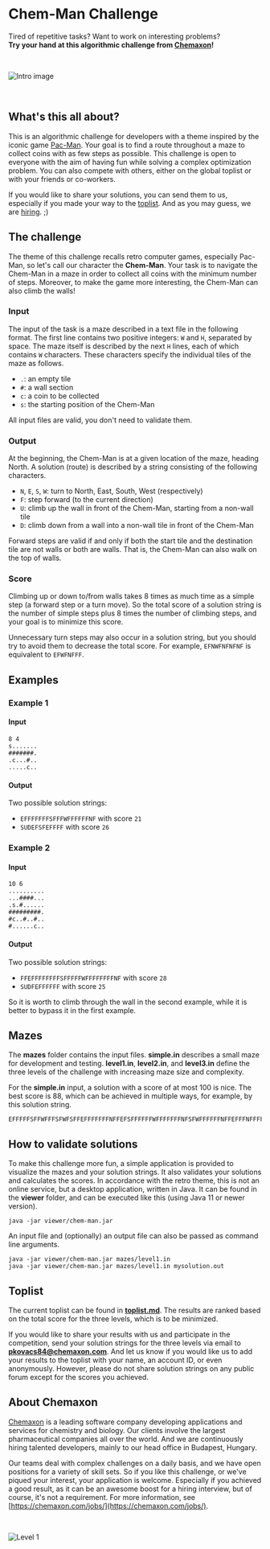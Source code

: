 # Chem-Man Challenge
Tired of repetitive tasks? Want to work on interesting problems?<br/>
**Try your hand at this algorithmic challenge from [Chemaxon](https://chemaxon.com/)!**

<br/>

![Intro image](images/intro.png)

<br/>


## What's this all about?
This is an algorithmic challenge for developers with a theme inspired by the iconic game
[Pac-Man](https://en.wikipedia.org/wiki/Pac-Man). Your goal is to find a route throughout a maze
to collect coins with as few steps as possible.
This challenge is open to everyone with the aim of having fun while solving a complex
optimization problem. You can also compete with others, either on the global toplist or with
your friends or co-workers.

If you would like to share your solutions, you can send them to us, especially if you made
your way to the [toplist](#toplist). And as you may guess, we are [hiring](#about-chemaxon). ;)

## The challenge
The theme of this challenge recalls retro computer games, especially Pac-Man, so let's call
our character the **Chem-Man**. Your task is to navigate the Chem-Man in a maze in order to
collect all coins with the minimum number of steps. Moreover, to make the game more interesting,
the Chem-Man can also climb the walls!

### Input
The input of the task is a maze described in a text file in the following format.
The first line contains two positive integers: `W` and `H`, separated by space.
The maze itself is described by the next `H` lines, each of which contains `W` characters.
These characters specify the individual tiles of the maze as follows.

* `.`: an empty tile
* `#`: a wall section
* `c`: a coin to be collected
* `s`: the starting position of the Chem-Man

All input files are valid, you don't need to validate them.

### Output
At the beginning, the Chem-Man is at a given location of the maze, heading North.
A solution (route) is described by a string consisting of the following characters.

* `N`, `E`, `S`, `W`: turn to North, East, South, West (respectively)
* `F`: step forward (to the current direction)
* `U`: climb up the wall in front of the Chem-Man, starting from a non-wall tile
* `D`: climb down from a wall into a non-wall tile in front of the Chem-Man

Forward steps are valid if and only if both the start tile and the destination tile are
not walls or both are walls. That is, the Chem-Man can also walk on the top of walls.

### Score
Climbing up or down to/from walls takes 8 times as much time as a simple step (a forward step
or a turn move). So the total score of a solution string is the number of simple steps plus
8 times the number of climbing steps, and your goal is to minimize this score.

Unnecessary turn steps may also occur in a solution string, but you should try to avoid them
to decrease the total score. For example, `EFNWFNFNFNF` is equivalent to `EFWFNFFF`.


## Examples

### Example 1

#### Input
```
8 4
s.......
#######.
.c...#..
.....c..
```

#### Output
Two possible solution strings:
* `EFFFFFFFSFFFWFFFFFFNF` with score `21`
* `SUDEFSFEFFFF` with score `26`

### Example 2

#### Input

```
10 6
..........
...####...
.s.#......
#########.
#c..#..#..
#......c..
```

#### Output
Two possible solution strings:
* `FFEFFFFFFFFSFFFFFWFFFFFFFFNF` with score `28`
* `SUDFEFFFFFF` with score `25`

So it is worth to climb through the wall in the second example, while it is better to bypass it
in the first example.

## Mazes
The **mazes** folder contains the input files. **simple.in** describes a small maze for
development and testing. **level1.in**, **level2.in**, and **level3.in** define the three levels
of the challenge with increasing maze size and complexity.

For the **simple.in** input, a solution with a score of at most 100 is nice.
The best score is 88, which can be achieved in multiple ways, for example, by this solution string.
```
EFFFFFSFFWFFFSFWFSFFEFFFFFFFNFFEFSFFFFFFWFFFFFFFNFSFWFFFFFFNFFEFFFNFFFFWFFFFFFSFWFNFFFEF
```

## How to validate solutions
To make this challenge more fun, a simple application is provided to visualize the mazes
and your solution strings. It also validates your solutions and calculates the scores.
In accordance with the retro theme, this is not an online service, but a desktop application,
written in Java. It can be found in the **viewer** folder, and can be executed like this
(using Java 11 or newer version).
```
java -jar viewer/chem-man.jar
```
An input file and (optionally) an output file can also be passed as command line arguments.
```
java -jar viewer/chem-man.jar mazes/level1.in
java -jar viewer/chem-man.jar mazes/level1.in mysolution.out
```

## Toplist
The current toplist can be found in **[toplist.md](toplist.md)**.
The results are ranked based on the total score for the three levels, which is to be minimized.

If you would like to share your results with us and participate in the competition, send your
solution strings for the three levels via email to **pkovacs84@chemaxon.com**.
And let us know if you would like us to add your results to the toplist with your name,
an account ID, or even anonymously. However, please do not share solution strings on any
public forum except for the scores you achieved.

## About Chemaxon
[Chemaxon](https://chemaxon.com/) is a leading software company developing applications and
services for chemistry and biology. Our clients involve the largest pharmaceutical companies
all over the world.
And we are continuously hiring talented developers, mainly to our head office in Budapest, Hungary.

Our teams deal with complex challenges on a daily basis, and we have open positions for
a variety of skill sets. So if you like this challenge, or we've piqued your interest,
your application is welcome. Especially if you achieved a good result, as it can be an awesome
boost for a hiring interview, but of course, it's not a requirement.
For more information, see [https://chemaxon.com/jobs/](https://chemaxon.com/jobs/).

<br/>

![Level 1](images/level1.png)
